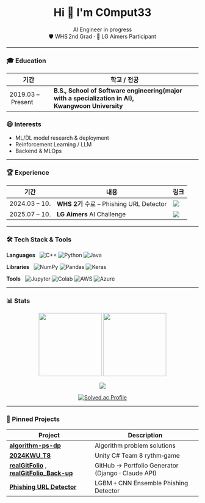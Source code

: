 <h1 align="center">Hi 👋 I'm C0mput33 <span style="color:#ff9100"></span></h1>
<p align="center">
  AI Engineer in progress <br>
  🛡 WHS 2nd Grad · 🥇 LG Aimers Participant
</p>


---

### 🎓 Education
| 기간 | 학교 / 전공 |
|------|-------------|
| 2019.03 – Present | **B.S., School of Software engineering(major with a specialization in AI), Kwangwoon University** |


### 😄 Interests
- ML/DL model research & deployment
- Reinforcement Learning / LLM
- Backend & MLOps


---

### 🏆 Experience

| 기간 | 내용 | 링크 |
| ---- | ---- | ---- |
| 2024.03 – 10. | **WHS 2기** 수료 – Phishing URL Detector | <a href="https://whitehatschool.kr/home/kor/M459864420/contents.do?"><img src="https://img.shields.io/badge/Certificate-PDF-blueviolet?style=flat-square"/></a> |
| 2025.07 – 10. | **LG Aimers** AI Challenge | <a href="https://lgaimers.ai/"><img src="https://img.shields.io/badge/LG_Aimers-PDF-critical?style=flat-square"/></a> |

---

### 🛠 Tech Stack & Tools

**Languages**   ![C++](https://img.shields.io/badge/C%2B%2B-00599C?logo=c%2B%2B&logoColor=white) ![Python](https://img.shields.io/badge/Python-3776AB?logo=python&logoColor=white) ![Java](https://img.shields.io/badge/Java-007396?logo=java&logoColor=white)

**Libraries**   ![NumPy](https://img.shields.io/badge/NumPy-013243?logo=numpy&logoColor=white) ![Pandas](https://img.shields.io/badge/Pandas-150458?logo=pandas&logoColor=white) ![Keras](https://img.shields.io/badge/Keras-D00000?logo=keras&logoColor=white)

**Tools**   ![Jupyter](https://img.shields.io/badge/Jupyter-F37626?logo=jupyter&logoColor=white) ![Colab](https://img.shields.io/badge/Colab-F9AB00?logo=googlecolab&logoColor=white) ![AWS](https://img.shields.io/badge/AWS-232F3E?logo=amazonaws&logoColor=white) ![Azure](https://img.shields.io/badge/Azure-0078D4?logo=microsoftazure&logoColor=white)

---

### 📊 Stats
<p align="center">
  <img src="https://github-readme-stats.vercel.app/api?username=C0mput33&show_icons=true&theme=tokyonight&count_private=true" height="165"/>
  <img src="https://github-readme-stats.vercel.app/api/top-langs/?username=C0mput33&layout=compact&theme=tokyonight" height="165"/>
</p>
<p align="center">
  <img src="https://komarev.com/ghpvc/?username=C0mput33&style=flat-square"/>
</p>


<p align="center">
  <a href="https://solved.ac/tmdnlffh">
    <img src="http://mazassumnida.wtf/api/v2/generate_badge?boj=tmdnlffh" alt="Solved.ac Profile"/>
  </a>
</p>


---


### 🚀 Pinned Projects
| Project | Description |
| --- | --- |
| **[algorithm-ps-dp](https://github.com/C0mput33/algorithm-ps-dp)** | Algorithm problem solutions |
| **[2024KWU_T8](https://github.com/winstone300/2024KWU_T8)** | Unity C# Team 8 rythm‑game |
| **[realGitFolio](https://github.com/KWCapstoneGitFolio/realGitFolio)** , **[realGitFolio_Back-up](https://github.com/C0mput33/realGitFolio)** | GitHub → Portfolio Generator (Django · Claude API) |
| **[Phishing URL Detector](https://github.com/C0mput33/whs-phishing-detector)** | LGBM + CNN Ensemble Phishing Detector |

